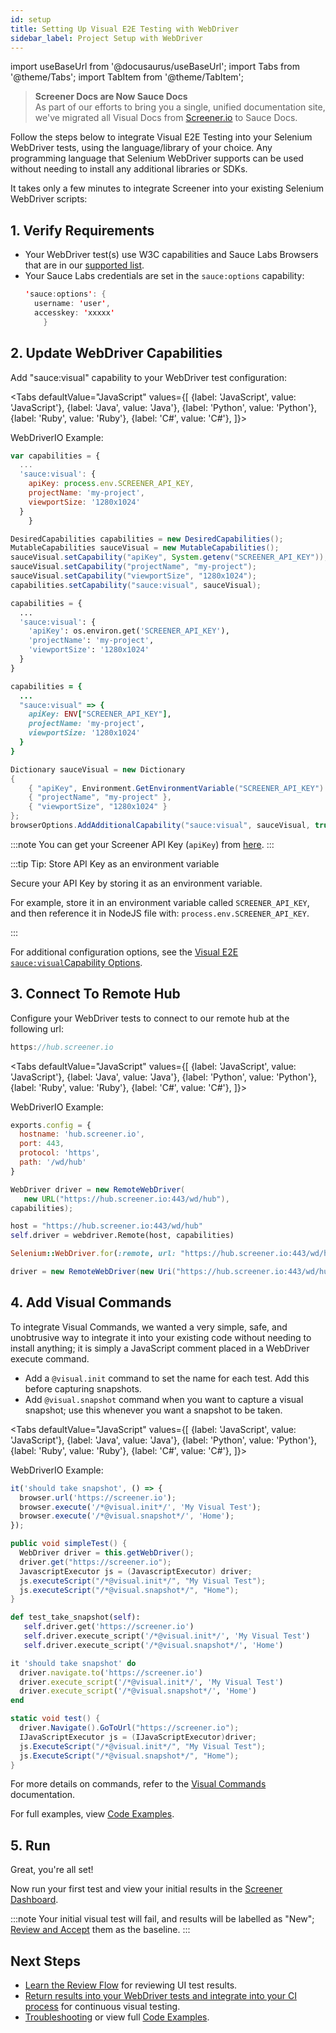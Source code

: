 ```yaml
---
id: setup
title: Setting Up Visual E2E Testing with WebDriver
sidebar_label: Project Setup with WebDriver
---
```


import useBaseUrl from '@docusaurus/useBaseUrl';
import Tabs from '@theme/Tabs';
import TabItem from '@theme/TabItem';

>**Screener Docs are Now Sauce Docs**<br/>
As part of our efforts to bring you a single, unified documentation site, we've migrated all Visual Docs from [Screener.io](https://screener.io) to Sauce Docs.

Follow the steps below to integrate Visual E2E Testing into your Selenium WebDriver tests, using the language/library of your choice. Any programming language that Selenium WebDriver supports can be used without needing to install any additional libraries or SDKs.

It takes only a few minutes to integrate Screener into your existing Selenium WebDriver scripts:

## 1. Verify Requirements

* Your WebDriver test(s) use W3C capabilities and Sauce Labs Browsers that are in our [supported list](/visual/e2e-testing/supported-browsers).
* Your Sauce Labs credentials are set in the `sauce:options` capability:
  ```java
  'sauce:options': {
    username: 'user',
    accesskey: 'xxxxx'
      }
  ```

## 2. Update WebDriver Capabilities

Add "sauce:visual" capability to your WebDriver test configuration:

<Tabs
  defaultValue="JavaScript"
  values={[
    {label: 'JavaScript', value: 'JavaScript'},
    {label: 'Java', value: 'Java'},
    {label: 'Python', value: 'Python'},
    {label: 'Ruby', value: 'Ruby'},
    {label: 'C#', value: 'C#'},
  ]}>

<TabItem value="JavaScript">

WebDriverIO Example:

```javascript
var capabilities = {
  ...
  'sauce:visual': {
    apiKey: process.env.SCREENER_API_KEY,
    projectName: 'my-project',
    viewportSize: '1280x1024'
  }
    }

```

</TabItem>
<TabItem value="Java">

```java
DesiredCapabilities capabilities = new DesiredCapabilities();
MutableCapabilities sauceVisual = new MutableCapabilities();
sauceVisual.setCapability("apiKey", System.getenv("SCREENER_API_KEY"));
sauceVisual.setCapability("projectName", "my-project");
sauceVisual.setCapability("viewportSize", "1280x1024");
capabilities.setCapability("sauce:visual", sauceVisual);
```

</TabItem>
<TabItem value="Python">

```py
capabilities = {
  ...
  'sauce:visual': {
    'apiKey': os.environ.get('SCREENER_API_KEY'),
    'projectName': 'my-project',
    'viewportSize': '1280x1024'
  }
}
```

</TabItem>
<TabItem value="Ruby">

```rb
capabilities = {
  ...
  "sauce:visual" => {
    apiKey: ENV["SCREENER_API_KEY"],
    projectName: 'my-project',
    viewportSize: '1280x1024'
  }
}
```

</TabItem>
<TabItem value="C#">

```csharp
Dictionary sauceVisual = new Dictionary
{
    { "apiKey", Environment.GetEnvironmentVariable("SCREENER_API_KEY") },
    { "projectName", "my-project" },
    { "viewportSize", "1280x1024" }
};
browserOptions.AddAdditionalCapability("sauce:visual", sauceVisual, true);
```

</TabItem>
</Tabs>

:::note You can get your Screener API Key (`apiKey`) from [here](https://screener.io/v2/account/api-key).
:::

:::tip Tip: Store API Key as an environment variable

Secure your API Key by storing it as an environment variable.

For example, store it in an environment variable called `SCREENER_API_KEY`, and then reference it in NodeJS file with: `process.env.SCREENER_API_KEY`.

:::

For additional configuration options, see the [Visual E2E `sauce:visual`Capability Options](/visual/e2e-testing/commands-options/#saucevisual-capability-options).


## 3. Connect To Remote Hub

Configure your WebDriver tests to connect to our remote hub at the following url:

```java
https://hub.screener.io
```

<Tabs
  defaultValue="JavaScript"
  values={[
    {label: 'JavaScript', value: 'JavaScript'},
    {label: 'Java', value: 'Java'},
    {label: 'Python', value: 'Python'},
    {label: 'Ruby', value: 'Ruby'},
    {label: 'C#', value: 'C#'},
  ]}>

<TabItem value="JavaScript">

WebDriverIO Example:

```javascript
exports.config = {
  hostname: 'hub.screener.io',
  port: 443,
  protocol: 'https',
  path: '/wd/hub'
}
```

</TabItem>
<TabItem value="Java">

```java
WebDriver driver = new RemoteWebDriver(
   new URL("https://hub.screener.io:443/wd/hub"),
capabilities);
```

</TabItem>
<TabItem value="Python">

```py
host = "https://hub.screener.io:443/wd/hub"
self.driver = webdriver.Remote(host, capabilities)
```

</TabItem>
<TabItem value="Ruby">

```rb
Selenium::WebDriver.for(:remote, url: "https://hub.screener.io:443/wd/hub", desired_capabilities: caps)
```

</TabItem>
<TabItem value="C#">

```csharp
driver = new RemoteWebDriver(new Uri("https://hub.screener.io:443/wd/hub"), capabilities);
```

</TabItem>
</Tabs>


## 4. Add Visual Commands

To integrate Visual Commands, we wanted a very simple, safe, and unobtrusive way to integrate it into your existing code without needing to install anything; it is simply a JavaScript comment placed in a WebDriver execute command.

* Add a `@visual.init` command to set the name for each test. Add this before capturing snapshots.
* Add `@visual.snapshot` command when you want to capture a visual snapshot; use this whenever you want a snapshot to be taken.

<Tabs
  defaultValue="JavaScript"
  values={[
    {label: 'JavaScript', value: 'JavaScript'},
    {label: 'Java', value: 'Java'},
    {label: 'Python', value: 'Python'},
    {label: 'Ruby', value: 'Ruby'},
    {label: 'C#', value: 'C#'},
  ]}>

<TabItem value="JavaScript">

WebDriverIO Example:

```javascript
it('should take snapshot', () => {
  browser.url('https://screener.io');
  browser.execute('/*@visual.init*/', 'My Visual Test');
  browser.execute('/*@visual.snapshot*/', 'Home');
});
```

</TabItem>
<TabItem value="Java">

```java
public void simpleTest() {
  WebDriver driver = this.getWebDriver();
  driver.get("https://screener.io");
  JavascriptExecutor js = (JavascriptExecutor) driver;
  js.executeScript("/*@visual.init*/", "My Visual Test");
  js.executeScript("/*@visual.snapshot*/", "Home");
}
```

</TabItem>
<TabItem value="Python">

```py
def test_take_snapshot(self):
   self.driver.get('https://screener.io')
   self.driver.execute_script('/*@visual.init*/', 'My Visual Test')
   self.driver.execute_script('/*@visual.snapshot*/', 'Home')
```

</TabItem>
<TabItem value="Ruby">

```rb
it 'should take snapshot' do
  driver.navigate.to('https://screener.io')
  driver.execute_script('/*@visual.init*/', 'My Visual Test')
  driver.execute_script('/*@visual.snapshot*/', 'Home')
end
```

</TabItem>
<TabItem value="C#">

```csharp
static void test() {
  driver.Navigate().GoToUrl("https://screener.io");
  IJavaScriptExecutor js = (IJavaScriptExecutor)driver;
  js.ExecuteScript("/*@visual.init*/", "My Visual Test");
  js.ExecuteScript("/*@visual.snapshot*/", "Home");
}
```

</TabItem>
</Tabs>


For more details on commands, refer to the [Visual Commands](/visual/e2e-testing/commands-options) documentation.

For full examples, view [Code Examples](/visual/e2e-testing/code-examples).


## 5. Run

Great, you're all set!

Now run your first test and view your initial results in the [Screener Dashboard](https://screener.io/v2/dashboard).

:::note
Your initial visual test will fail, and results will be labelled as "New"; [Review and Accept](https://screener.io/v2/docs/visual-e2e/review-flow) them as the baseline.
:::


## Next Steps

* [Learn the Review Flow](/visual/e2e-testing/workflow/review-workflow) for reviewing UI test results.
* [Return results into your WebDriver tests and integrate into your CI process](/visual/e2e-testing/integrations/continuous-integration) for continuous visual testing.
* [Troubleshooting](/visual/e2e-testing/troubleshooting) or view full [Code Examples](/visual/e2e-testing/code-examples).
